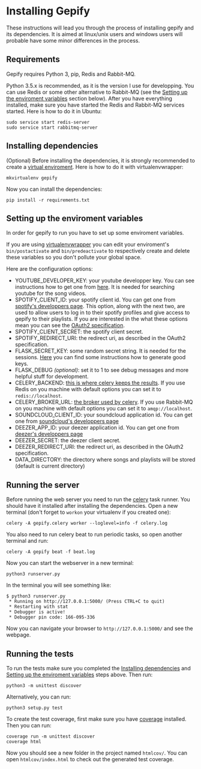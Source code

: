 Installing Gepify
=================

These instructions will lead you through the process of installing gepify and its dependencies.
It is aimed at linux/unix users and windows users will probable have some minor differences in the process.

Requirements
------------

Gepify requires Python 3, pip, Redis and Rabbit-MQ.

Python 3.5.x is recommended, as it is the version I use for developping.
You can use Redis or some other alternative to Rabbit-MQ (see the
[Setting up the enviroment variables](#setting-up-the-enviroment-variables) section below).
After you have everything installed, make sure you have started the Redis and Rabbit-MQ services started.
Here is how to do it in Ubuntu:

    sudo service start redis-server
    sudo service start rabbitmq-server

Installing dependencies
-----------------------

(Optional) Before installing the dependencies, it is strongly recommended to create a [virtual enviroment](http://docs.python-guide.org/en/latest/dev/virtualenvs/). Here is how to do it with virtualenvwrapper:

    mkvirtualenv gepify

Now you can install the dependencies:

    pip install -r requirements.txt

Setting up the enviroment variables
-----------------------------------

In order for gepify to run you have to set up some enviroment variables.

If you are using [virtualenvwrapper](https://virtualenvwrapper.readthedocs.io/en/latest/)
you can edit your enviroment's `bin/postactivate` and `bin/predeactivate` to respectively create and delete
these variables so you don't pollute your global space.

Here are the configuration options:

 - YOUTUBE_DEVELOPER_KEY: your youtube developper key. You can see instructions how to get one from 
   [here](https://developers.google.com/youtube/v3/getting-started#intro). It is needed for searching
   youtube for the song videos.
 - SPOTIFY_CLIENT_ID: your spotify client id. You can get one from [spotify's developpers page](https://developer.spotify.com/).
   This option, along with the next two, are used to allow users to log in to their spotify profiles
   and give access to gepify to their playlists. If you are interested in the what these options mean
   you can see the [OAuth2 specification](http://oauth.net/2/).
 - SPOTIFY_CLIENT_SECRET: the spotify client secret.
 - SPOTIFY_REDIRECT_URI: the redirect uri, as described in the OAuth2 specification.
 - FLASK_SECRET_KEY: some random secret string. It is needed for the sessions.
   [Here](http://flask.pocoo.org/docs/0.11/quickstart/#sessions) you can find some instructions how to
   generate good keys.
 - FLASK_DEBUG *(optional)*: set it to 1 to see debug messages and more helpful stuff for development.
 - CELERY_BACKEND: [this is where celery keeps the results](http://docs.celeryproject.org/en/latest/getting-started/first-steps-with-celery.html#keeping-results).
   If you use Redis on you machine with default options you can set it to `redis://localhost`.
 - CELERY_BROKER_URL: [the broker used by celery](http://docs.celeryproject.org/en/latest/getting-started/first-steps-with-celery.html#choosing-a-broker).
   If you use Rabbit-MQ on you machine with default options you can set it to `amqp://localhost`.
 - SOUNDCLOUD_CLIENT_ID: your soundcloud application id. You can get one from [soundcloud's developpers page](https://developers.soundcloud.com/)
 - DEEZER_APP_ID: your deezer application id. You can get one from [deezer's developpers page](http://developers.deezer.com/myapps)
 - DEEZER_SECRET: the deezer client secret. 
 - DEEZER_REDIRECT_URI: the redirect uri, as described in the OAuth2 specification.
 - DATA_DIRECTORY: the directory where songs and playlists will be stored (default is current directory)

Running the server
------------------

Before running the web server you need to run the [celery](http://www.celeryproject.org/) task runner.
You should have it installed after installing the dependencies. Open a new terminal (don't forget to `workon`
your virtualenv if you created one):

    celery -A gepify.celery worker --loglevel=info -f celery.log

You also need to run celery beat to run periodic tasks, so open another terminal and run:

    celery -A gepify beat -f beat.log

Now you can start the webserver in a new terminal:

    python3 runserver.py

In the terminal you will see something like:

    $ python3 runserver.py 
     * Running on http://127.0.0.1:5000/ (Press CTRL+C to quit)
     * Restarting with stat
     * Debugger is active!
     * Debugger pin code: 166-095-336

Now you can navigate your browser to `http://127.0.0.1:5000/` and see the webpage.

Running the tests
-----------------

To run the tests make sure you completed the [Installing dependencies](#installing-dependencies) and
[Setting up the enviroment variables](#setting-up-the-enviroment-variables) steps above. Then run:

    python3 -m unittest discover

Alternatively, you can run:

    python3 setup.py test

To create the test coverage, first make sure you have [coverage](https://pypi.python.org/pypi/coverage)
installed. Then you can run:

    coverage run -m unittest discover
    coverage html

Now you should see a new folder in the project named `htmlcov/`. You can open `htmlcov/index.html` to
check out the generated test coverage.
